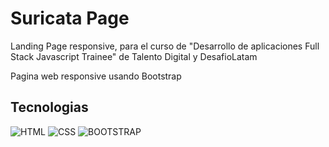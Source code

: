 
# Suricata Page

Landing Page responsive, para el curso de "Desarrollo de aplicaciones Full Stack Javascript Trainee" de Talento Digital y DesafioLatam

Pagina web responsive usando Bootstrap




## Tecnologias


![HTML](https://img.shields.io/badge/HTML-red)
![CSS](https://img.shields.io/badge/CSS-green)
![BOOTSTRAP](https://img.shields.io/badge/BOOTSTRAP_5-blue)